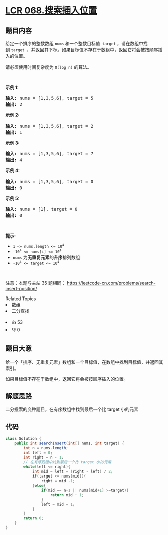 # [LCR 068.搜索插入位置](https://leetcode.cn/problems/N6YdxV/)

## 题目内容

<p>给定一个排序的整数数组 <code>nums</code>&nbsp;和一个整数目标值<code> target</code> ，请在数组中找到&nbsp;<code>target&nbsp;</code>，并返回其下标。如果目标值不存在于数组中，返回它将会被按顺序插入的位置。</p>

<p>请必须使用时间复杂度为 <code>O(log n)</code> 的算法。</p>

<p>&nbsp;</p>

<p><strong>示例 1:</strong></p>

<pre>
<strong>输入:</strong> nums = [1,3,5,6], target = 5
<strong>输出:</strong> 2
</pre>

<p><strong>示例&nbsp;2:</strong></p>

<pre>
<strong>输入:</strong> nums = [1,3,5,6], target = 2
<strong>输出:</strong> 1
</pre>

<p><strong>示例 3:</strong></p>

<pre>
<strong>输入:</strong> nums = [1,3,5,6], target = 7
<strong>输出:</strong> 4
</pre>

<p><strong>示例 4:</strong></p>

<pre>
<strong>输入:</strong> nums = [1,3,5,6], target = 0
<strong>输出:</strong> 0
</pre>

<p><strong>示例 5:</strong></p>

<pre>
<strong>输入:</strong> nums = [1], target = 0
<strong>输出:</strong> 0
</pre>

<p>&nbsp;</p>

<p><strong>提示:</strong></p>

<ul> 
 <li><code>1 &lt;= nums.length &lt;= 10<sup>4</sup></code></li> 
 <li><code>-10<sup>4</sup> &lt;= nums[i] &lt;= 10<sup>4</sup></code></li> 
 <li><code>nums</code> 为<strong>无重复元素</strong>的<strong>升序</strong>排列数组</li> 
 <li><code>-10<sup>4</sup> &lt;= target &lt;= 10<sup>4</sup></code></li> 
</ul>

<p>&nbsp;</p>

<p>
 <meta charset="UTF-8" />注意：本题与主站 35&nbsp;题相同：&nbsp;<a href="https://leetcode-cn.com/problems/search-insert-position/">https://leetcode-cn.com/problems/search-insert-position/</a></p>

<div><div>Related Topics</div><div><li>数组</li><li>二分查找</li></div></div><br><div><li>👍 53</li><li>👎 0</li></div>

## 题目大意

给一个「排序、无重复元素」数组和一个目标值，在数组中找到目标值，并返回其索引。

如果目标值不存在于数组中，返回它将会被按顺序插入的位置。

## 解题思路

二分搜索的变种题目，在有序数组中找到最后一个比 target 小的元素

## 代码

```java
class Solution {
    public int searchInsert(int[] nums, int target) {
        int n = nums.length;
        int left = 0;
        int right = n - 1;
        // 在有序数组中找到最后一个比 target 小的元素
        while(left <= right){
            int mid = left + (right - left) / 2;
            if(target <= nums[mid]){
                right = mid -1;
            }else{
                if(mid == n-1 || nums[mid+1] >=target){
                    return mid + 1;
                }
                left = mid + 1;
            }
        }
        return 0;
    }
}
```

